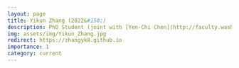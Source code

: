 ```yaml
---
layout: page
title: Yikun Zhang (2022&#150;)
description: PhD Student (joint with [Yen-Chi Chen](http://faculty.washington.edu/yenchic/))
img: assets/img/Yikun_Zhang.jpg
redirect: https://zhangyk8.github.io
importance: 1
category: current
---
```

